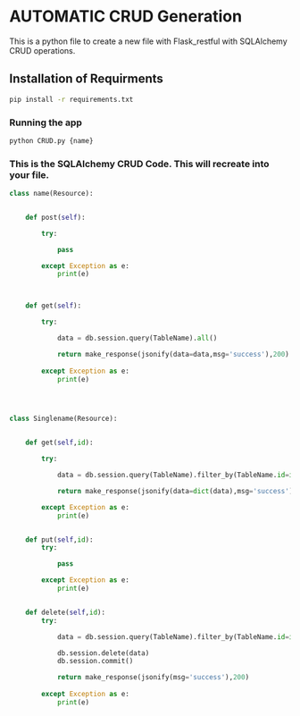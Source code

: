 # AUTOMATIC CRUD Generation

This is a python file to create a new file with Flask_restful with SQLAlchemy CRUD operations.


## Installation of Requirments

```bash
pip install -r requirements.txt
```

### Running the app

```bash
python CRUD.py {name}
```

### This is the SQLAlchemy CRUD Code. This will recreate into your file.

```python
class name(Resource):


    def post(self):

        try:

            pass

        except Exception as e:
            print(e)



    def get(self):

        try:

            data = db.session.query(TableName).all()

            return make_response(jsonify(data=data,msg='success'),200)
            
        except Exception as e:
            print(e)




class Singlename(Resource):


    def get(self,id):

        try:

            data = db.session.query(TableName).filter_by(TableName.id=id).first()

            return make_response(jsonify(data=dict(data),msg='success'),200)

        except Exception as e:
            print(e)


    def put(self,id):
        try:

            pass

        except Exception as e:
            print(e)


    def delete(self,id):
        try:

            data = db.session.query(TableName).filter_by(TableName.id=id).first()

            db.session.delete(data)
            db.session.commit()

            return make_response(jsonify(msg='success'),200)
            
        except Exception as e:
            print(e)

```
